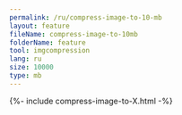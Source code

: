 ```yaml
---
permalink: /ru/compress-image-to-10-mb
layout: feature
fileName: compress-image-to-10mb
folderName: feature
tool: imgcompression
lang: ru
size: 10000
type: mb
---
```


{%- include compress-image-to-X.html -%}
